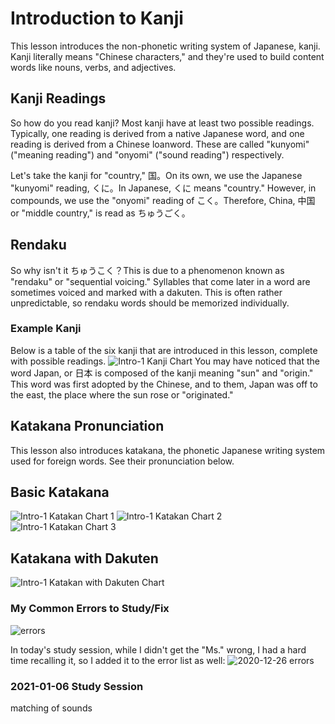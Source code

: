 # Introduction to Kanji

This lesson introduces the non-phonetic writing system of Japanese, kanji. Kanji literally means "Chinese characters," and they're used to build content words like nouns, verbs, and adjectives.

## Kanji Readings

So how do you read kanji? Most kanji have at least two possible readings. Typically, one reading is derived from a native Japanese word, and one reading is derived from a Chinese loanword. These are called "kunyomi" ("meaning reading") and "onyomi" ("sound reading") respectively.

Let's take the kanji for "country," 国。On its own, we use the Japanese "kunyomi" reading, くに。In Japanese, くに means "country." However, in compounds, we use the "onyomi" reading of こく。Therefore, China, 中国 or "middle country," is read as ちゅうごく。

## Rendaku

So why isn't it ちゅうこく？This is due to a phenomenon known as "rendaku" or "sequential voicing." Syllables that come later in a word are sometimes voiced and marked with a dakuten. This is often rather unpredictable, so rendaku words should be memorized individually.

### Example Kanji

Below is a table of the six kanji that are introduced in this lesson, complete with possible readings.
![Intro-1 Kanji Chart](https://github.com/EO4wellness/T-I-L/blob/main/polyglot/images/intro-1-image-1.png)
You may have noticed that the word Japan, or 日本 is composed of the kanji meaning "sun" and "origin." This word was first adopted by the Chinese, and to them, Japan was off to the east, the place where the sun rose or "originated."

## Katakana Pronunciation

This lesson also introduces katakana, the phonetic Japanese writing system used for foreign words. See their pronunciation below.

## Basic Katakana
![Intro-1 Katakan Chart 1](https://github.com/EO4wellness/T-I-L/blob/main/polyglot/images/intro-1-image-2.png)
![Intro-1 Katakan Chart 2](https://github.com/EO4wellness/T-I-L/blob/main/polyglot/images/intro-1-image-3.png)
![Intro-1 Katakan Chart 3](https://github.com/EO4wellness/T-I-L/blob/main/polyglot/images/intro-1-image-4.png)

## Katakana with Dakuten
![Intro-1 Katakan with Dakuten Chart](https://github.com/EO4wellness/T-I-L/blob/main/polyglot/images/intro-1-image-5.png)

### My Common Errors to Study/Fix

![errors](https://github.com/EO4wellness/T-I-L/blob/main/polyglot/japon%C3%A9s/Castle-1/2020-12-24-errors.jpg)

In today's study session, while I didn't get the "Ms." wrong, I had a hard time recalling it, so I added it to the error list as well: 
![2020-12-26 errors](https://github.com/EO4wellness/T-I-L/blob/main/polyglot/japon%C3%A9s/Castle-1/2020-12-26-errors.jpg)

### 2021-01-06 Study Session 
matching of sounds 
